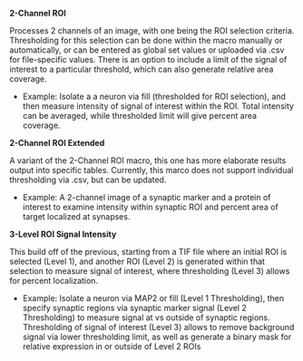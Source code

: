__2-Channel ROI__

Processes 2 channels of an image, with one being the ROI selection criteria. Thresholding for this selection can be done within the macro manually or automatically, or can be entered as global set values or uploaded via .csv for file-specific values. There is an option to include a limit of the signal of interest to a particular threshold, which can also generate relative area coverage.
* Example: Isolate a a neuron via fill (thresholded for ROI selection), and then measure intensity of signal of interest within the ROI. Total intensity can be averaged, while thresholded limit will give percent area coverage.



__2-Channel ROI Extended__

A variant of the 2-Channel ROI macro, this one has more elaborate results output into specific tables. Currently, this marco does not support individual thresholding via .csv, but can be updated.
* Example: A 2-channel image of a synaptic marker and a protein of interest to examine intensity within synaptic ROI and percent area of target localized at synapses.



__3-Level ROI Signal Intensity__

This build off of the previous, starting from a TIF file where an initial ROI is selected (Level 1), and another ROI (Level 2) is generated within that selection to measure signal of interest, where thresholding (Level 3) allows for percent localization.
* Example: Isolate a neuron via MAP2 or fill (Level 1 Thresholding), then specify synaptic regions via synaptic marker signal (Level 2 Thresholding) to measure signal at vs outside of synaptic regions. Thresholding of signal of interest (Level 3) allows to remove background signal via lower thresholding limit, as well as generate a binary mask for relative expression in or outside of Level 2 ROIs

